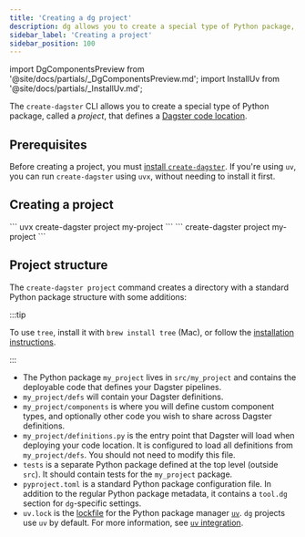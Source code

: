 ```yaml
---
title: 'Creating a dg project'
description: dg allows you to create a special type of Python package, called a project, that defines a Dagster code location.
sidebar_label: 'Creating a project'
sidebar_position: 100
---
```


import DgComponentsPreview from '@site/docs/partials/\_DgComponentsPreview.md';
import InstallUv from '@site/docs/partials/\_InstallUv.md';

<DgComponentsPreview />

The `create-dagster` CLI allows you to create a special type of Python package, called a _project_, that defines a [Dagster code location](/deployment/code-locations/managing-code-locations-with-definitions).

## Prerequisites

Before creating a project, you must [install `create-dagster`](/guides/labs/dg#installing-the-create-dagster-cli). If you're using `uv`, you can run `create-dagster` using `uvx`, without needing to install it first.

## Creating a project

<Tabs>
  <TabItem value="uv" label="uv">
    ``` uvx create-dagster project my-project ```
  </TabItem>
  <TabItem value="non-uv" label="Homebrew, curl, or pip">
    ``` create-dagster project my-project ```
  </TabItem>
</Tabs>

## Project structure

The `create-dagster project` command creates a directory with a standard Python package structure with some additions:

<Tabs groupId="package-manager">
  <TabItem value="uv" label="uv">
    <CliInvocationExample path="docs_snippets/docs_snippets/guides/components/index/3-uv-tree.txt" />
  </TabItem>
  <TabItem value="pip" label="pip">
    <CliInvocationExample path="docs_snippets/docs_snippets/guides/components/index/3-pip-tree.txt" />
  </TabItem>
</Tabs>

:::tip

To use `tree`, install it with `brew install tree` (Mac), or follow the [installation instructions](https://oldmanprogrammer.net/source.php?dir=projects/tree/INSTALL).

:::

- The Python package `my_project` lives in `src/my_project` and contains the deployable code that defines
  your Dagster pipelines.
- `my_project/defs` will contain your Dagster definitions.
- `my_project/components` is where you will define custom component types, and
  optionally other code you wish to share across Dagster definitions.
- `my_project/definitions.py` is the entry point that Dagster will load when
  deploying your code location. It is configured to load all definitions from
  `my_project/defs`. You should not need to modify this file.
- `tests` is a separate Python package defined at the top level (outside
  `src`). It should contain tests for the `my_project` package.
- `pyproject.toml` is a standard Python package configuration file. In addition
  to the regular Python package metadata, it contains a `tool.dg` section
  for `dg`-specific settings.
- `uv.lock` is the [lockfile](https://docs.astral.sh/uv/concepts/projects/layout/#the-lockfile) for the Python package manager [`uv`](https://docs.astral.sh/uv/). `dg` projects use `uv` by default. For more information, see [`uv` integration](/guides/labs/dg/python-environment-management-and-uv-integration).
